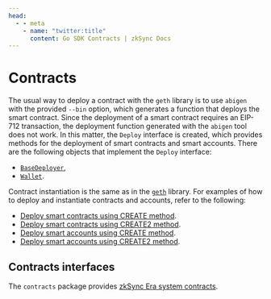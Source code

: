 ```yaml
---
head:
  - - meta
    - name: "twitter:title"
      content: Go SDK Contracts | zkSync Docs
---
```


# Contracts

The usual way to deploy a contract with the `geth` library is to use `abigen` with the provided `--bin` option, which generates a function
that deploys the smart contract. Since the deployment of a smart contract requires an EIP-712 transaction, the deployment function generated
with the `abigen` tool does not work. In this matter, the `Deploy` interface is created, which provides methods for the deployment of smart
contracts and smart accounts. There are the following objects that implement the `Deploy` interface:

- [`BaseDeployer`](accounts.md#basedeployer),
- [`Wallet`](accounts.md#wallet).

Contract instantiation is the same as in the [`geth`](https://geth.ethereum.org/docs/developers/dapp-developer/native-bindings) library. For
examples of how to deploy and instantiate contracts and accounts, refer to the following:

- [Deploy smart contracts using CREATE method](https://github.com/zksync-sdk/zksync2-examples/blob/main/go/08_deploy_create.go).
- [Deploy smart contracts using CREATE2 method](https://github.com/zksync-sdk/zksync2-examples/blob/main/go/11_deploy_create2.go).
- [Deploy smart accounts using CREATE method](https://github.com/zksync-sdk/zksync2-examples/blob/main/go/16_deploy_create_account.go).
- [Deploy smart accounts using CREATE2 method](https://github.com/zksync-sdk/zksync2-examples/blob/main/go/17_deploy_create2_account.go).

## Contracts interfaces

The `contracts` package provides [zkSync Era system contracts](../../developer-reference/system-contracts.md).
